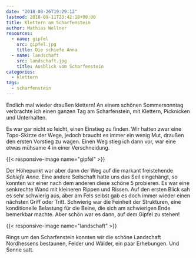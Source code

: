 ```yaml
---
date: "2018-08-26T19:29:12"
lastmod: 2018-09-11T23:42:18+00:00
title: Klettern am Scharfenstein
author: Mathias Wellner
resources:
  - name: gipfel
    src: gipfel.jpg
    title: Die schiefe Anna
  - name: landschaft
    src: landschaft.jpg
    title: Ausblick vom Scharfenstein
categories:
  - klettern
tags:
  - scharfenstein
---
```

Endlich mal wieder draußen klettern! An einem schönen Sommersonntag verbrachte ich einen ganzen Tag am Scharfenstein, mit Klettern, Picknicken und Unterhalten. 
<!--more-->

Es war gar nicht so leicht, einen Einstieg zu finden. Wir hatten zwar eine Topo-Skizze der Wege, jedoch braucht es immer ein wenig Mut, draußen den ersten Vorstieg zu wagen. Einen Weg stieg ich dann vor, war eine etwas mühsame 4 in einer Verschneidung. 

{{< responsive-image name="gipfel" >}}

Der Höhepunkt war aber dann der Weg auf die markant freistehende _Schiefe Anna_. Eine andere Seilschaft hatte uns das Seil eingehängt, so konnten wir einer nach dem anderen diese schöne 5 probieren. Es war eine senkrechte Wand mit kleineren Rippen und Rissen. Auf den ersten Blick sah es sehr schwierig aus, aber am Fels selbst gab es doch immer wieder einen nächsten Griff oder Tritt. Schwierig war die Feinheit der Strukturen, eine konditionelle Belastung für die Beine, die sich am schwierigen Ende bemerkbar machte. Aber schön war es dann, auf dem Gipfel zu stehen!

{{< responsive-image name="landschaft" >}}

Rings um den Scharfenstein konnten wir die schöne Landschaft Nordhessens bestaunen, Felder und Wälder, ein paar Erhebungen. Und Sonne satt.
